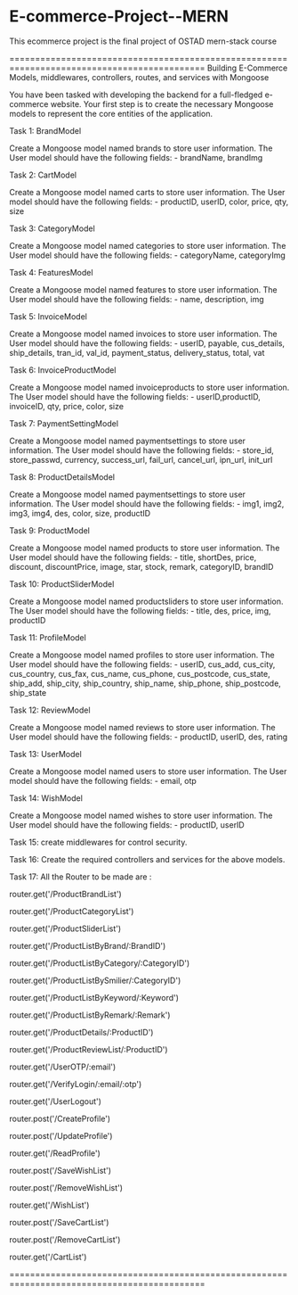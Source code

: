 # E-commerce-Project--MERN
This ecommerce project is the final project of OSTAD mern-stack course


============================================================================================
Building E-Commerce Models, middlewares, controllers, routes, and services with Mongoose



You have been tasked with developing the backend for a full-fledged e-commerce website. Your first step is to create the necessary Mongoose models to represent the core entities of the application.



Task 1: BrandModel


Create a Mongoose model named brands to store user information. The User model should have the following fields: - brandName, brandImg



Task 2: CartModel


Create a Mongoose model named carts to store user information. The User model should have the following fields: - productID, userID, color, price, qty, size



Task 3: CategoryModel


Create a Mongoose model named categories to store user information. The User model should have the following fields: - categoryName, categoryImg


Task 4: FeaturesModel


Create a Mongoose model named features to store user information. The User model should have the following fields: - name, description, img



Task 5: InvoiceModel


Create a Mongoose model named invoices to store user information. The User model should have the following fields: - userID, payable, cus_details, ship_details, tran_id, val_id, payment_status, delivery_status, total, vat



Task 6: InvoiceProductModel


Create a Mongoose model named invoiceproducts to store user information. The User model should have the following fields: - userID,productID, invoiceID, qty, price, color, size


Task 7: PaymentSettingModel


Create a Mongoose model named paymentsettings to store user information. The User model should have the following fields: - store_id, store_passwd, currency, success_url, fail_url, cancel_url, ipn_url, init_url



Task 8: ProductDetailsModel


Create a Mongoose model named paymentsettings to store user information. The User model should have the following fields: - img1, img2, img3, img4, des, color, size, productID



Task 9: ProductModel


Create a Mongoose model named products to store user information. The User model should have the following fields: - title, shortDes, price, discount, discountPrice, image, star, stock, remark, categoryID, brandID



Task 10: ProductSliderModel


Create a Mongoose model named productsliders to store user information. The User model should have the following fields: - title, des, price, img, productID



Task 11: ProfileModel


Create a Mongoose model named profiles to store user information. The User model should have the following fields: - userID, cus_add, cus_city, cus_country, cus_fax, cus_name, cus_phone, cus_postcode, cus_state, ship_add, ship_city, ship_country, ship_name, ship_phone, ship_postcode, ship_state


Task 12: ReviewModel


Create a Mongoose model named reviews to store user information. The User model should have the following fields: - productID, userID, des, rating



Task 13: UserModel


Create a Mongoose model named users to store user information. The User model should have the following fields: - email, otp



Task 14: WishModel


Create a Mongoose model named wishes to store user information. The User model should have the following fields: - productID, userID


 


Task 15: create middlewares for control security.


Task 16: Create the required controllers and services for the above models.


Task 17: All the Router to be made are : 



router.get('/ProductBrandList')


router.get('/ProductCategoryList')


router.get('/ProductSliderList')


router.get('/ProductListByBrand/:BrandID')


router.get('/ProductListByCategory/:CategoryID')


router.get('/ProductListBySmilier/:CategoryID')


router.get('/ProductListByKeyword/:Keyword')


router.get('/ProductListByRemark/:Remark')


router.get('/ProductDetails/:ProductID')


router.get('/ProductReviewList/:ProductID')


router.get('/UserOTP/:email')


router.get('/VerifyLogin/:email/:otp')


router.get('/UserLogout')


router.post('/CreateProfile')


router.post('/UpdateProfile')


router.get('/ReadProfile')


router.post('/SaveWishList')


router.post('/RemoveWishList')


router.get('/WishList')


router.post('/SaveCartList')


router.post('/RemoveCartList')


router.get('/CartList')

============================================================================================
